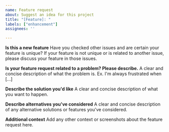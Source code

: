 ```yaml
---
name: Feature request
about: Suggest an idea for this project
title: "[Feature]: "
labels: ["enhancement"]
assignees: ''

---
```


**Is this a new feature**
Have you checked other issues and are certain your feature is unique?
If your feature is not unique or is related to another issue, please discuss your feature in those issues.

**Is your feature request related to a problem? Please describe.**
A clear and concise description of what the problem is. Ex. I'm always frustrated when [...]

**Describe the solution you'd like**
A clear and concise description of what you want to happen.

**Describe alternatives you've considered**
A clear and concise description of any alternative solutions or features you've considered.

**Additional context**
Add any other context or screenshots about the feature request here.
